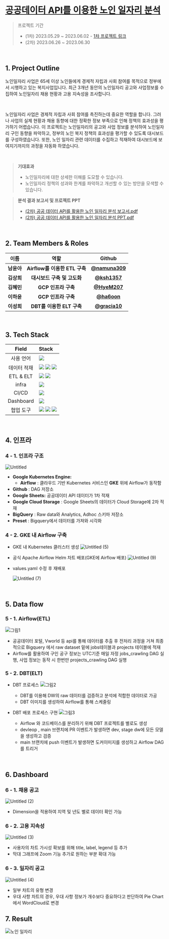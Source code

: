 # [공공데이터 API를 이용한 노인 일자리 분석](https://github.com/DW-BI-Project)
> 프로젝트 기간
> - (1차) 2023.05.29 ~ 2023.06.02  -  [1차 프로젝트 링크](https://github.com/SilverWork/silverwork_legacy)
> - (2차) 2023.06.26 ~ 2023.06.30
<br> 

## 1. Project Outline
 노인일자리 사업은 65세 이상 노인들에게 경제적 자립과 사회 참여를 목적으로 정부에서 시행하고 있는 복지사업입니다. 
최근 3개년 동안의 노인일자리 공고와 사업정보를 수집하여 노인일자리 채용 현황과 고용 지속성을 조사합니다. 

<br> 

 노인일자리 사업은 경제적 자립과 사회 참여를 촉진하는데 중요한 역할을 합니다. 그러나 사업의 실제 현황과 채용 동향에 대한 정확한 정보 부족으로 인해 정책의 효과성을 평가하기 어렵습니다. 
 이 프로젝트는 노인일자리의 공고와 사업 정보를 분석하여 노인일자리 구인 동향을 파악하고, 정부의 노인 복지 정책의 효과성을 평가할 수 있도록 대시보드를 구성하였습니다.
또한, 노인 일자리 관련 데이터를 수집하고 적재하여 대시보드에 보여지기까지의 과정을 자동화 하였습니다.

<br> 

> __기대효과__
> - 노인일자리에 대한 상세한 이해를 도모할 수 있습니다.
> - 노인일자리 정책의 성과와 한계를 파악하고 개선할 수 있는 방안을 모색할 수 있습니다. 

> __분석 결과 보고서 및 프로젝트 PPT__  
> - [(2차) 공공 데이터 API를 활용한 노인 일자리 분석 보고서.pdf](https://github.com/SilverWork/.github/files/12574817/2.API.pdf)
> - [(2차) 공공 데이터 API를 활용한 노인 일자리 분석 PPT.pdf](https://github.com/SilverWork/.github/files/12574816/2.API.PPT.pdf)


<br> 



## 2. Team Members & Roles
| 이름 | 역할 | Github |
|:---:|:---:|:---:|
|**남윤아**|**Airflow를 이용한 ETL 구축**|**[@namuna309](https://github.com/namuna309)**
|**김상희**|**대시보드 구축 및 고도화**|**[@ksh1357](https://github.com/ksh1357)**
|**김혜민**|**GCP 인프라 구축**|**[@HyeM207](https://github.com/HyeM207)**
|**이하윤**|**GCP 인프라 구축**|**[@ha6oon](https://github.com/ha6oon)**
|**이성희**|**DBT를 이용한 ELT 구축**|**[@gracia10](https://github.com/gracia10)**

<br> 


## 3. Tech Stack
| Field | Stack |
|:---:|:---|
| 사용 언어 | <img src="https://img.shields.io/badge/python-3776AB?style=flat&logo=python&logoColor=white"/> |
| 데이터 적재 | <img src="https://img.shields.io/badge/bigquery-4285F4?style=flat&logo=googlecloud&logoColor=white"/> <img src="https://img.shields.io/badge/Google Cloud Storage-4285F4?style=flat&logo=googlecloud&logoColor=white"/> <img src="https://img.shields.io/badge/google sheets-34A853?style=flat&logo=googlesheets&logoColor=white"/> |
| ETL & ELT | <img src="https://img.shields.io/badge/airflow-017CEE?style=flat&logo=apacheairflow&logoColor=white"/> <img src="https://img.shields.io/badge/DBT-FF694B?style=flat&logo=dbt&logoColor=white"/> |
| infra | <img src="https://img.shields.io/badge/Google Cloud Platform-4285F4?style=flat&logo=googlecloud&logoColor=white"/> |
| CI/CD | <img src="https://img.shields.io/badge/Git Action-2088FF?style=flat&logo=githubactions&logoColor=white"/> |
| Dashboard | <img src="https://img.shields.io/badge/Superset-00D1B2?style=flat"/> |
| 협업 도구 | <img src="https://img.shields.io/badge/github-181717?style=flat&logo=github&logoColor=white"/> <img src="https://img.shields.io/badge/slack-4A154B?style=flat&logo=slack&logoColor=white"/> <img src="https://img.shields.io/badge/notion-000000?style=flat&logo=notion&logoColor=white"/>|

<br> 

## 4. 인프라
### 4 - 1. 인프라 구조
![Untitled](https://github.com/DW-BI-Project/silverwork-airflow/assets/68600766/23971e0f-abd4-4392-b0f3-8489dcd23c7d)
- **Google Kubernetes Engine:**
    - **Airflow** : 클라우드 기반 Kubernetes 서비스인 **GKE** 위에 Airflow가 동작함
- **Github** : DAG 저장소
- **Google Sheets:** 공공데이터 API 데이터가 1차 적재
- **Google Cloud Storage** : Google Sheets의 데이터가 Cloud Storage에 2차 적재
- **BigQuery** : Raw data와 Analytics, Adhoc 스키마 저장소
- **Preset** : Bigquery에서 데이터를 가져와 시각화
### 4 - 2. GKE 내 Airflow 구축
- GKE 내 Kubernetes 클러스터 생성
![Untitled (5)](https://github.com/DW-BI-Project/silverwork-airflow/assets/68600766/7cb8652e-86c5-405f-abc4-0aad53069efa)
- 공식 Apache Airflow Helm 차트 배포(GKE에 Airflow 배포)
![Untitled (9)](https://github.com/DW-BI-Project/silverwork-airflow/assets/68600766/28742a1c-20a7-4048-b00c-05ff97ecce1d)
- values.yaml 수정 후 재배포
  
  ![Untitled (7)](https://github.com/DW-BI-Project/silverwork-airflow/assets/68600766/65fb78ef-7404-4921-acc7-21fdaf3c2684)
<br>

## 5. Data flow
### 5 - 1. Airflow(ETL)
![그림1](https://github.com/DW-BI-Project/silverwork-airflow/assets/68600766/be98b8d9-9596-4aed-ba52-65486a31231a)
- 공공데이터 포털, Vworld 등 api를 통해 데이터를 추출 후 전처리 과정을 거쳐 최종적으로 Bigquery 에서 raw dataset 밑에 jobs테이블과 projects 테이블에 적재
- Airflow를 활용하여 구인 공구 정보는 UTC기준 매일 자정 jobs_crawling DAG 실행, 사업 정보는 동작 시 한번만 projects_crawling DAG 실행 
### 5 - 2. DBT(ELT)
- DBT 프로세스
![그림2](https://github.com/DW-BI-Project/silverwork-airflow/assets/68600766/bb788021-73f2-45f5-a934-76aa30151046)
    - DBT를 이용해 DW의 raw 데이터를 검증하고 분석에 적합한 데이터로 가공
    - DBT 이미지를 생성하여 Airflow를 통해 스케줄링

- DBT 배포 프로세스 구현
![그림3](https://github.com/DW-BI-Project/silverwork-airflow/assets/68600766/03af6947-a701-4ebb-bb8f-5d77a349a1c7)
    - Airflow 와 코드베이스를 분리하기 위해 DBT 프로젝트를 별로도 생성
    - devleop , main 브랜치에 PR 이벤트가 발생하면 dev, stage dw에 모든 모델을 생성하고 검증
    - main 브랜치에 push 이벤트가 발생하면 도커이미지를 생성하고 Airflow DAG를 트리거

<br>

## 6. Dashboard
### 6 - 1. 채용 공고
![Untitled (2)](https://github.com/DW-BI-Project/silverwork-airflow/assets/68600766/cbde3ae3-aa8d-4169-b398-2e6f830f8817)
- Dimension을 적용하여 지역 및 년도 별로 데이터 확인 가능
### 6 - 2. 고용 지속성
![Untitled (3)](https://github.com/DW-BI-Project/silverwork-airflow/assets/68600766/acfafdc2-fe76-4bfa-8a2e-85b4666e81aa)
- 사용자의 차트 가시성 확보를 위해 title, label, legend 등 추가
- 막대 그래프에 Zoom 기능 추가로 원하는 부분 확대 가능
### 6 - 3. 일자리 공고
![Untitled (4)](https://github.com/DW-BI-Project/silverwork-airflow/assets/68600766/95411577-ce85-4d14-8c09-2f7e423d50d2)
- 일부 차트의 유형 변경
- 우대 사항 차트의 경우, 우대 사항 정보가 개수보다 중요하다고 판단하여 Pie Chart에서 WordCloud로 변경


## 7. Result
![노인 일자리](https://github.com/learn-programmers/KDT_DATA_1st/assets/62321695/741826fd-f77c-436e-ae6f-a3bbb781b6bf)


